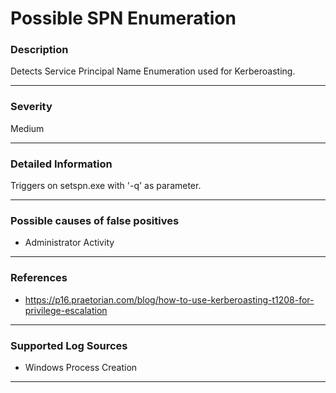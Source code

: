 # Possible SPN Enumeration
### Description

Detects Service Principal Name Enumeration used for Kerberoasting.

-------------------
### Severity

Medium

-------------------

### Detailed Information

Triggers on setspn.exe with '-q' as parameter.

-------------------

### Possible causes of false positives

- Administrator Activity

-------------------
### References

- https://p16.praetorian.com/blog/how-to-use-kerberoasting-t1208-for-privilege-escalation

-------------------
### Supported Log Sources

- Windows Process Creation

-------------------
